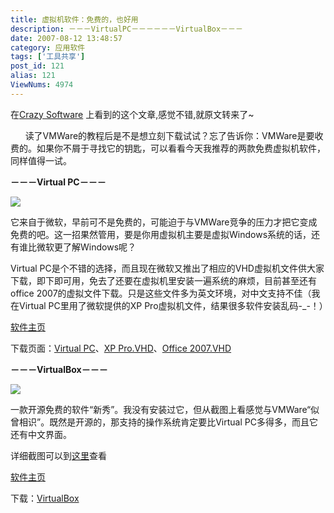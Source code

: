 ```yaml
---
title: 虚拟机软件：免费的，也好用
description: －－－VirtualPC－－－－－－VirtualBox－－－
date: 2007-08-12 13:48:57
category: 应用软件
tags: ['工具共享']
post_id: 121
alias: 121
ViewNums: 4974
---
```


在[Crazy Software](http://soft.72pines.com/) 上看到的这个文章,感觉不错,就原文转来了~

      读了VMWare的教程后是不是想立刻下载试试？忘了告诉你：VMWare是要收费的。如果你不屑于寻找它的钥匙，可以看看今天我推荐的两款免费虚拟机软件，同样值得一试。

**－－－Virtual PC－－－**

![](http://img.microsoft.com/downloads/img/products/38DF6AB1-13D4-409C-966D-CBE61F040027.gif)

它来自于微软，早前可不是免费的，可能迫于与VMWare竞争的压力才把它变成免费的吧。这一招果然管用，要是你用虚拟机主要是虚拟Windows系统的话，还有谁比微软更了解Windows呢？

Virtual PC是个不错的选择，而且现在微软又推出了相应的VHD虚拟机文件供大家下载，即下即可用，免去了还要在虚拟机里安装一遍系统的麻烦，目前甚至还有office 2007的虚拟文件下载。只是这些文件多为英文环境，对中文支持不佳（我在Virtual PC里用了微软提供的XP Pro虚拟机文件，结果很多软件安装乱码-_-！）

[软件主页](http://www.microsoft.com/windows/products/winfamily/virtualpc/overview.mspx)

下载页面：[Virtual PC](http://www.microsoft.com/downloads/details.aspx?FamilyId=04D26402-3199-48A3-AFA2-2DC0B40A73B6&displaylang=en)、[XP Pro.VHD](http://www.microsoft.com/downloads/details.aspx?FamilyId=21EABB90-958F-4B64-B5F1-73D0A413C8EF&displaylang=en)、[Office 2007.VHD](http://www.microsoft.com/downloads/details.aspx?FamilyID=f9956176-cf66-478b-b20d-b9b92dd0dbfa&DisplayLang=en)

**－－－VirtualBox－－－**

![](http://www.virtualbox.org/graphics/vbox_string_gradient.png)

一款开源免费的软件&ldquo;新秀&rdquo;。我没有安装过它，但从截图上看感觉与VMWare&ldquo;似曾相识&rdquo;。既然是开源的，那支持的操作系统肯定要比Virtual PC多得多，而且它还有中文界面。

详细截图可以到[这里](http://docs.google.com/View?docid=ajg7p3gjckgw_32gs59wx)查看

[软件主页](http://www.virtualbox.org/)

下载：[VirtualBox](http://www.virtualbox.org/download/1.4.0/VirtualBox_1.4.0_Win_x86.msi)

